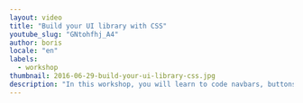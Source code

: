 ```yaml
---
layout: video
title: "Build your UI library with CSS"
youtube_slug: "GNtohfhj_A4"
author: boris
locale: "en"
labels:
  - workshop
thumbnail: 2016-06-29-build-your-ui-library-css.jpg
description: "In this workshop, you will learn to code navbars, buttons, cards, dropdown-lists, banners, badges, etc… and other UI components that you retrieve in most web apps. To do that, we will cover lots of cool CSS techniques and patterns by reproducing components from existing websites (Product Hunt or Medium). Positioning techniques, flexbox, transitions, filters, etc.. you'll learn a lot of crazy CSS stuff, we promise!"
---
```

